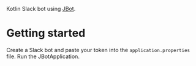 Kotlin Slack bot using [JBot](https://github.com/rampatra/jbot).

# Getting started

Create a Slack bot and paste your token into the `application.properties` file.
Run the JBotApplication.